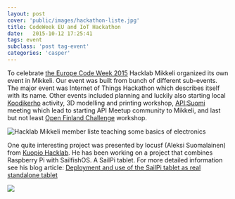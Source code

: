 ```yaml
---
layout: post
cover: 'public/images/hackathon-liste.jpg'
title: CodeWeek EU and IoT Hackathon
date:   2015-10-12 17:25:41
tags: event
subclass: 'post tag-event'
categories: 'casper'
---
```


To celebrate [the Europe Code Week 2015](http://www.codeweek.eu/) Hacklab Mikkeli organized its own event in Mikkeli. Our event was built from bunch of different sub-events. The major event was Internet of Things Hackathon which describes itself with its name. Other events included planning and luckily also starting local [Koodikerho](http://koodikerho.fi/) activity, 3D modelling and printing workshop, [API:Suomi](http://www.apisuomi.fi/) meeting which lead to starting API Meetup community to Mikkeli, and last but not least [Open Finland Challenge](http://openfinlandchallenge.fi/) workshop.

![Hacklab Mikkeli member liste teaching some basics of electronics](/public/images/hackathon-liste.jpg)

One quite interesting project was presented by locusf (Aleksi Suomalainen) from [Kuopio Hacklab](http://kuopio.hacklab.fi/). He has been working on a project that combines Raspberry Pi with SailfishOS. A SailPi tablet. For more detailed information see his blog article: [Deployment and use of the SailPi tablet as real standalone tablet](https://sailpi.wordpress.com/2015/10/11/deployment-and-use-of-the-sailpi-tablet-as-real-standalone-tablet/)

![](/public/images/hackathon-boots.jpg)
